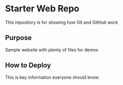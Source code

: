 # Starter Web Repo

This repository is for showing how Git and GitHub work

## Purpose

Sample website with plenty of files for demos

## How to Deploy

This is key information everyone should know.